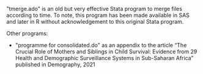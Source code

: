 "tmerge.ado" is an old but very effective Stata program to merge files according to time. To note, this program has been made available in SAS and later in R without acknowledgement to this original Stata program.

Other programs:
- "programme for consolidated.do" as an appendix to the article “The Crucial Role of Mothers and Siblings in Child Survival: Evidence from 29 Health and Demographic Surveillance Systems in Sub-Saharan Africa” published in Demography, 2021
